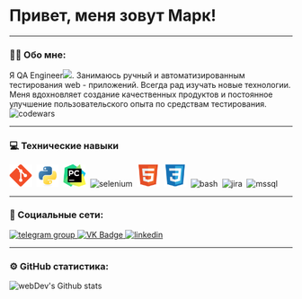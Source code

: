 # Привет, меня зовут Марк!

---

### 👨‍💻 Обо мне:

Я QA Engineer<img src="https://media.giphy.com/media/WUlplcMpOCEmTGBtBW/giphy.gif" width="30px">. Занимаюсь ручный и автоматизированным тестирования web - приложений.
Всегда рад изучать новые технологии. Меня вдохновляет создание качественных продуктов и постоянное улучшение пользовательского опыта по средствам тестирования.
![codewars](https://www.codewars.com/users/ponomarevmy/badges/micro)

---

### 💻 Технические навыки

<div>
  <img src="https://github.com/devicons/devicon/blob/master/icons/git/git-original.svg" title="git" alt="git" width="40" height="40"/>&nbsp
  <img src="https://raw.githubusercontent.com/devicons/devicon/master/icons/python/python-original.svg" title="python" alt="python" width="40" height="40">&nbsp
  <img src="https://raw.githubusercontent.com/github/explore/d8574c7bce27faa27fb879bca56dfe351ee66efd/topics/pycharm/pycharm.png" title='pycharm' alt="pycharm logo" width="40" height="40"/>&nbsp
  <img src="https://raw.githubusercontent.com/detain/svg-logos/780f25886640cef088af994181646db2f6b1a3f8/svg/selenium-logo.svg" title="selenium" alt="selenium" width="40" height="40">&nbsp
  <img src="https://github.com/devicons/devicon/blob/master/icons/html5/html5-original.svg" title="html5" alt="html5" width="40" height="40"/>&nbsp
  <img src="https://github.com/devicons/devicon/blob/master/icons/css3/css3-original.svg" title="css" alt="css" width="40" height="40"/>&nbsp
  <img src="https://www.vectorlogo.zone/logos/gnu_bash/gnu_bash-icon.svg" title="bash" alt="bash" width="40" height="40"/>&nbsp
  <img src="https://www.vectorlogo.zone/logos/atlassian_jira/atlassian_jira-icon.svg" title="jira" alt="jira" width="40" height="40"/>&nbsp
  <img src="https://www.svgrepo.com/show/303229/microsoft-sql-server-logo.svg" title="mssql" alt="mssql" width="40" height="40"/>&nbsp

--- 

### 🤝 Социальные сети:

  <div id="badges">
  	<a href="https://t.me/mark_ponomarev" target="_blank">
      <img src="https://cdn-icons-png.flaticon.com/512/2111/2111646.png" width="40" height="40" alt="telegram group" />
    </a>
  	<a href="https://vk.com/mark_ponomarev" target="_blank">
      <img src="https://cdn-icons-png.flaticon.com/512/145/145813.png" width="40" height="40" alt="VK Badge"/>
    </a>
     <a href="https://www.linkedin.com/in/%D0%BC%D0%B0%D1%80%D0%BA-%D0%BF%D0%BE%D0%BD%D0%BE%D0%BC%D0%B0%D1%80%D0%B5%D0%B2-8977a3248/" target="_blank">
      <img src="https://cdn-icons-png.flaticon.com/512/2504/2504799.png" width="40" height="40" alt="linkedin" />
    </a>
  </div>

 ---

### ⚙️ GitHub статистика:
</div>
  <img align="left" src="http://github-readme-streak-stats.herokuapp.com?user=ponomarevmy&theme=dark&background=000000" alt="webDev's Github stats" />
